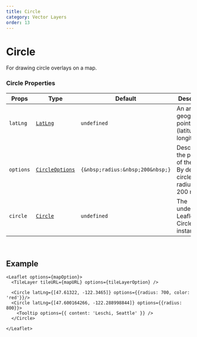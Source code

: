 ```yaml
---
title: Circle
category: Vector Layers
order: 13
---
```

<script>
  import CircleUsage from '/src/common/sample/circle/CircleUsage.svelte';
</script>

# Circle

For drawing circle overlays on a map.

### Circle Properties

<div class='doc-table-container'>

| Props | Type | Default | Description | Required |
| --- | --- | --- | --- | -- |
| `latLng` | [`LatLng`](https://leafletjs.com/reference.html#latlng) | `undefined` | An array of geographical points (latitude and longitude). | `true` | 
| `options` | [`CircleOptions`](https://leafletjs.com/reference.html#circle-option) | `{&nbsp;radius:&nbsp;200&nbsp;}` | Describes the property of the Circle. By default, circle has a radius of 200 meters.| `false` |
| `circle` | [`Circle`](https://leafletjs.com/reference.html#circle) | `undefined` | The underlying Leaflet Circle object instance. | `false` |

</div>
<br>

## Example

<div class='example'>
  <CircleUsage />

  ```svelte
  <Leaflet options={mapOption}>
    <TileLayer tileURL={mapURL} options={tileLayerOption} />
    
    <Circle latLng={[47.61322, -122.3465]} options={{radius: 700, color: 'red'}}/>
    <Circle latLng={[47.600164266, -122.288998844]} options={{radius: 800}}>
      <Tooltip options={{ content: 'Leschi, Seattle' }} />
    </Circle>

  </Leaflet>
  ```

</div>